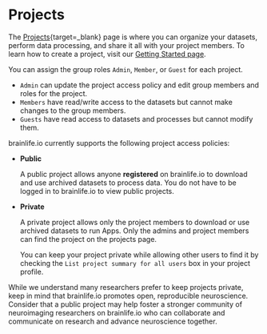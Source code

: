 # Projects

The [Projects](https://brainlife.io/projects){target=_blank} page is where you can organize your datasets, 
perform data processing, and share it all with your project members. 
To learn how to create a project, visit our [Getting Started page](https://brainlife.io/docs/user/started/#create-project).

You can assign the group roles `Admin`, `Member`, or `Guest` for each project.

* `Admin` can update the project access policy and edit group members and roles for the project. 
* `Members` have read/write access to the datasets but cannot make changes to the group members.
* `Guests` have read access to datasets and processes but cannot modify them.

brainlife.io currently supports the following project access policies: 

* **Public**

    A public project allows anyone **registered** on brainlife.io to download and use archived datasets to process data. You do not have to be logged in to brainlife.io to view public projects.

* **Private**

    A private project allows only the project members to download or use archived datasets to run Apps. Only the admins and project members can find the project on the projects page.
    
    You can keep your project private while allowing other users to find it by checking the `List project summary for all users` box in your project profile. 
    
While we understand many researchers prefer to keep projects private, keep in mind that brainlife.io promotes open, reproducible neuroscience. Consider that a public project may help foster a stronger community of neuroimaging researchers on brainlife.io who can collaborate and communicate on research and advance neuroscience together.
